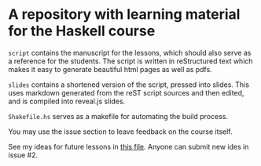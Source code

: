 # A repository with learning material for the Haskell course

`script` contains the manuscript for the lessons, which should also serve as a reference for the students.
The script is written in reStructured text which makes it easy to generate beautiful html pages as well as pdfs.

`slides` contains a shortened version of the script, pressed into slides. This uses markdown generated from the reST script sources and then edited, and is compiled into reveal.js slides.

`Shakefile.hs` serves as a makefile for automating the build process.

You may use the issue section to leave feedback on the course itself.

See my ideas for future lessons in [this file](IDEAS.md). 
Anyone can submit new ides in issue #2.
